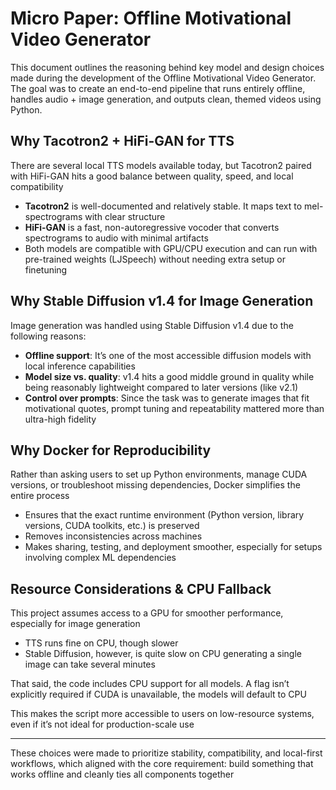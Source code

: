 # Micro Paper: Offline Motivational Video Generator
This document outlines the reasoning behind key model and design choices made during the development of the Offline Motivational Video Generator. The goal was to create an end-to-end pipeline that runs entirely offline, handles audio + image generation, and outputs clean, themed videos using Python.

## Why Tacotron2 + HiFi-GAN for TTS

There are several local TTS models available today, but Tacotron2 paired with HiFi-GAN hits a good balance between quality, speed, and local compatibility
* **Tacotron2** is well-documented and relatively stable. It maps text to mel-spectrograms with clear structure
* **HiFi-GAN** is a fast, non-autoregressive vocoder that converts spectrograms to audio with minimal artifacts
* Both models are compatible with GPU/CPU execution and can run with pre-trained weights (LJSpeech) without needing extra setup or finetuning

## Why Stable Diffusion v1.4 for Image Generation

Image generation was handled using Stable Diffusion v1.4 due to the following reasons:

* **Offline support**: It’s one of the most accessible diffusion models with local inference capabilities
* **Model size vs. quality**: v1.4 hits a good middle ground in quality while being reasonably lightweight compared to later versions (like v2.1)
* **Control over prompts**: Since the task was to generate images that fit motivational quotes, prompt tuning and repeatability mattered more than ultra-high fidelity

## Why Docker for Reproducibility

Rather than asking users to set up Python environments, manage CUDA versions, or troubleshoot missing dependencies, Docker simplifies the entire process

* Ensures that the exact runtime environment (Python version, library versions, CUDA toolkits, etc.) is preserved
* Removes inconsistencies across machines
* Makes sharing, testing, and deployment smoother, especially for setups involving complex ML dependencies

## Resource Considerations & CPU Fallback

This project assumes access to a GPU for smoother performance, especially for image generation

* TTS runs fine on CPU, though slower
* Stable Diffusion, however, is quite slow on CPU generating a single image can take several minutes

That said, the code includes CPU support for all models. A flag isn’t explicitly required if CUDA is unavailable, the models will default to CPU

This makes the script more accessible to users on low-resource systems, even if it’s not ideal for production-scale use

---

These choices were made to prioritize stability, compatibility, and local-first workflows, which aligned with the core requirement: build something that works offline and cleanly ties all components together
